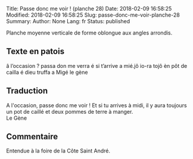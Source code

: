 Title: Passe donc me voir ! (planche 28)
Date: 2018-02-09 16:58:25
Modified: 2018-02-09 16:58:25
Slug: passe-donc-me-voir-planche-28
Summary: 
Author: None
Lang: fr
Status: published

<img style="float: right;" alt="" src="{static}/images/planche_28-2.png">Planche moyenne verticale de forme oblongue aux angles arrondis.

## Texte en patois
 â l’occasion ? passa don me verra é si t’arrive a mié.jô  io-ra tojô èn pôt de cailla é dieu truffa a Migé         le gène

## Traduction
A l'occasion, passe donc me voir ! Et si tu arrives à midi, il y aura toujours un pot de caillé et deux pommes de terre à manger.                    
           Le Gène

## Commentaire
Entendue à la foire de la Côte Saint André.
